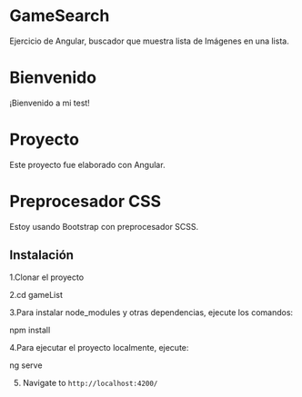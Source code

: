 # GameSearch
Ejercicio de Angular, buscador que muestra lista de Imágenes en una lista.

# Bienvenido
¡Bienvenido a mi test!

# Proyecto
Este proyecto fue elaborado con Angular. 

# Preprocesador CSS
Estoy usando Bootstrap con preprocesador SCSS.

## Instalación
1.Clonar el proyecto

2.cd gameList

3.Para instalar node_modules y otras dependencias, ejecute los comandos:

npm install

4.Para ejecutar el proyecto localmente, ejecute:

ng serve

5. Navigate to `http://localhost:4200/`
